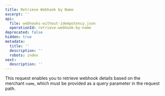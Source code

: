 ```yaml
---
title: Retrieve Webhook by Name
excerpt: ''
api:
  file: webhooks-without-idempotency.json
  operationId: retrieve-webhook-by-name
deprecated: false
hidden: true
metadata:
  title: ''
  description: ''
  robots: index
next:
  description: ''
---
```

This request enables you to retrieve webhook details based on the merchant `name`, which must be provided as a query parameter in the request path.